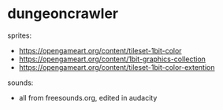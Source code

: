 # dungeoncrawler

sprites:
- https://opengameart.org/content/tileset-1bit-color
- https://opengameart.org/content/1bit-graphics-collection
- https://opengameart.org/content/tileset-1bit-color-extention

sounds:
- all from freesounds.org, edited in audacity
